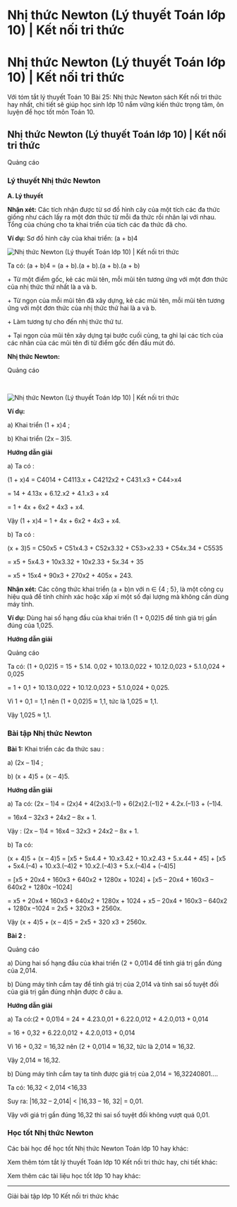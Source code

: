 # Nhị thức Newton (Lý thuyết Toán lớp 10) | Kết nối tri thức

# Nhị thức Newton (Lý thuyết Toán lớp 10) | Kết nối tri thức

Với tóm tắt lý thuyết Toán 10 Bài 25: Nhị thức Newton sách Kết nối tri thức hay nhất, chi tiết sẽ giúp học sinh lớp 10 nắm vững kiến thức trọng tâm, ôn luyện để học tốt môn Toán 10.

## Nhị thức Newton (Lý thuyết Toán lớp 10) | Kết nối tri thức

Quảng cáo

### **Lý thuyết Nhị thức Newton**

**A. Lý thuyết**

**Nhận xét:** Các tích nhận được từ sơ đồ hình cây của một tích các đa thức giống như cách lấy ra một đơn thức từ mỗi đa thức rồi nhân lại với nhau. Tổng của chúng cho ta khai triển của tích các đa thức đã cho.

**Ví dụ:** Sơ đồ hình cây của khai triển: (a + b)4

![Nhị thức Newton \(Lý thuyết Toán lớp 10\) | Kết nối tri thức](https://vietjack.com/toan-10-kn/images/ly-thuyet-bai-25-nhi-thuc-newton-186161.PNG)

Ta có: (a + b)4 = (a + b).(a + b).(a + b).(a + b)

\+ Từ một điểm gốc, kẻ các mũi tên, mỗi mũi tên tương ứng với một đơn thức của nhị thức thứ nhất là a và b.

\+ Từ ngọn của mỗi mũi tên đã xây dựng, kẻ các mũi tên, mỗi mũi tên tương ứng với một đơn thức của nhị thức thứ hai là a và b.

\+ Làm tương tự cho đến nhị thức thứ tư.

\+ Tại ngọn của mũi tên xây dựng tại bước cuối cùng, ta ghi lại các tích của các nhãn của các mũi tên đi từ điểm gốc đến đầu mút đó.

**Nhị thức Newton:**

Quảng cáo

﻿

![Nhị thức Newton \(Lý thuyết Toán lớp 10\) | Kết nối tri thức](https://vietjack.com/toan-10-kn/images/ly-thuyet-bai-25-nhi-thuc-newton-186162.PNG)

**Ví dụ:**

a) Khai triển (1 + x)4 ;

b) Khai triển (2x – 3)5.

**Hướng dẫn giải**

a) Ta có :

(1 + x)4 = C4014 \+ C4113.x + C4212x2 \+ C431.x3 \+ C44>x4

= 14 \+ 4.13x + 6.12.x2 \+ 4.1.x3 \+ x4

= 1 + 4x + 6x2 \+ 4x3 \+ x4.

Vậy (1 + x)4 = 1 + 4x + 6x2 \+ 4x3 \+ x4.

b) Ta có : 

(x + 3)5 = C50x5 \+ C51x4.3 + C52x3.32 \+ C53>x2.33 \+ C54x.34 \+ C5535

= x5 \+ 5x4.3 + 10x3.32 \+ 10x2.33 \+ 5x.34 \+ 35

= x5 \+ 15x4 \+ 90x3 \+ 270x2 \+ 405x + 243.

**Nhận xét:** Các công thức khai triển (a + b)n với n ∈ {4 ; 5}, là một công cụ hiệu quả để tính chính xác hoặc xấp xỉ một số đại lượng mà không cần dùng máy tính.

**Ví dụ:** Dùng hai số hạng đầu của khai triển (1 + 0,02)5 để tính giá trị gần đúng của 1,025.

**Hướng dẫn giải**

Quảng cáo

Ta có: (1 + 0,02)5 = 15 \+ 5.14. 0,02 + 10.13.0,022 \+ 10.12.0,023 \+ 5.1.0,024 \+ 0,025

= 1 + 0,1 + 10.13.0,022 \+ 10.12.0,023 \+ 5.1.0,024 \+ 0,025.

Vì 1 + 0,1 = 1,1 nên (1 + 0,02)5 ≈ 1,1, tức là 1,025 ≈ 1,1.

Vậy 1,025 ≈ 1,1.

### **Bài tập Nhị thức Newton**

**Bài 1:** Khai triển các đa thức sau :

a) (2x – 1)4 ;

b) (x + 4)5 \+ (x – 4)5.

**Hướng dẫn giải**

a) Ta có: (2x – 1)4 = (2x)4 \+ 4(2x)3.(–1) + 6(2x)2.(–1)2 \+ 4.2x.(–1)3 \+ (–1)4.

= 16x4 – 32x3 \+ 24x2 – 8x + 1.

Vậy : (2x – 1)4 = 16x4 – 32x3 \+ 24x2 – 8x + 1.

b) Ta có:

(x + 4)5 \+ (x – 4)5 = [x5 \+ 5x4.4 + 10.x3.42 \+ 10.x2.43 \+ 5.x.44 \+ 45] + [x5 \+ 5x4.(–4) + 10.x3.(–4)2 \+ 10.x2.(–4)3 \+ 5.x.(–4)4 \+ (–4)5]

= [x5 \+ 20x4 \+ 160x3 \+ 640x2 \+ 1280x + 1024] + [x5 – 20x4 \+ 160x3 – 640x2 \+ 1280x –1024] 

= x5 \+ 20x4 \+ 160x3 \+ 640x2 \+ 1280x + 1024 + x5 – 20x4 \+ 160x3 – 640x2 \+ 1280x –1024 = 2x5 \+ 320x3 \+ 2560x.

Vậy (x + 4)5 \+ (x – 4)5 = 2x5 \+ 320 x3 \+ 2560x.

**Bài 2 :**

Quảng cáo

a) Dùng hai số hạng đầu của khai triển (2 + 0,01)4 để tính giá trị gần đúng của 2,014.

b) Dùng máy tính cầm tay để tính giá trị của 2,014 và tính sai số tuyệt đối của giá trị gần đúng nhận được ở câu a.

**Hướng dẫn giải**

a) Ta có:(2 + 0,01)4 = 24 \+ 4.23.0,01 + 6.22.0,012 \+ 4.2.0,013 \+ 0,014

= 16 + 0,32 + 6.22.0,012 \+ 4.2.0,013 \+ 0,014

Vì 16 + 0,32 = 16,32 nên (2 + 0,01)4 ≈ 16,32, tức là 2,014 ≈ 16,32.

Vậy 2,014 ≈ 16,32.

b) Dùng máy tính cầm tay ta tính được giá trị của 2,014 = 16,32240801....

Ta có: 16,32 < 2,014  <16,33

Suy ra: |16,32 – 2,014| < |16,33 – 16, 32| = 0,01.

Vậy với giá trị gần đúng 16,32 thì sai số tuyệt đối không vượt quá 0,01.

### **Học tốt Nhị thức Newton**

Các bài học để học tốt Nhị thức Newton Toán lớp 10 hay khác:

Xem thêm tóm tắt lý thuyết Toán lớp 10 Kết nối tri thức hay, chi tiết khác:

Xem thêm các tài liệu học tốt lớp 10 hay khác:

* * *

Giải bài tập lớp 10 Kết nối tri thức khác
